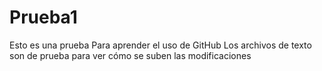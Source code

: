 # Prueba1
Esto es una prueba
Para aprender el uso de GitHub
Los archivos de texto son de prueba para ver cómo se suben las modificaciones

